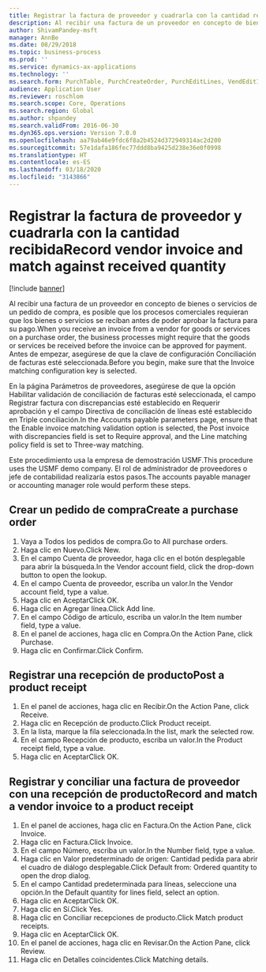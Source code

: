 ```yaml
---
title: Registrar la factura de proveedor y cuadrarla con la cantidad recibida
description: Al recibir una factura de un proveedor en concepto de bienes o servicios de un pedido de compra, es posible que los procesos comerciales requieran que los bienes o servicios se reciban antes de poder aprobar la factura para su pago.
author: ShivamPandey-msft
manager: AnnBe
ms.date: 08/29/2018
ms.topic: business-process
ms.prod: ''
ms.service: dynamics-ax-applications
ms.technology: ''
ms.search.form: PurchTable, PurchCreateOrder, PurchEditLines, VendEditInvoice, VendEditInvoiceDefaultQuantityForLinesDropDialog,  VendJournalMatch_PackingSlip, VendInvoiceMatchingDetails
audience: Application User
ms.reviewer: roschlom
ms.search.scope: Core, Operations
ms.search.region: Global
ms.author: shpandey
ms.search.validFrom: 2016-06-30
ms.dyn365.ops.version: Version 7.0.0
ms.openlocfilehash: aa79ab46e9fdc6f8a2b4524d372949314ac2d200
ms.sourcegitcommit: 57e1dafa186fec77ddd8ba9425d238e36e0f0998
ms.translationtype: HT
ms.contentlocale: es-ES
ms.lasthandoff: 03/18/2020
ms.locfileid: "3143866"
---
```

# <a name="record-vendor-invoice-and-match-against-received-quantity"></a><span data-ttu-id="0e8f0-103">Registrar la factura de proveedor y cuadrarla con la cantidad recibida</span><span class="sxs-lookup"><span data-stu-id="0e8f0-103">Record vendor invoice and match against received quantity</span></span>

[!include [banner](../../includes/banner.md)]

<span data-ttu-id="0e8f0-104">Al recibir una factura de un proveedor en concepto de bienes o servicios de un pedido de compra, es posible que los procesos comerciales requieran que los bienes o servicios se reciban antes de poder aprobar la factura para su pago.</span><span class="sxs-lookup"><span data-stu-id="0e8f0-104">When you receive an invoice from a vendor for goods or services on a purchase order, the business processes might require that the goods or services be received before the invoice can be approved for payment.</span></span> <span data-ttu-id="0e8f0-105">Antes de empezar, asegúrese de que la clave de configuración Conciliación de facturas esté seleccionada.</span><span class="sxs-lookup"><span data-stu-id="0e8f0-105">Before you begin, make sure that the Invoice matching configuration key is selected.</span></span> 

<span data-ttu-id="0e8f0-106">En la página Parámetros de proveedores, asegúrese de que la opción Habilitar validación de conciliación de facturas esté seleccionada, el campo Registrar factura con discrepancias esté establecido en Requerir aprobación y el campo Directiva de conciliación de líneas esté establecido en Triple conciliación.</span><span class="sxs-lookup"><span data-stu-id="0e8f0-106">In the Accounts payable parameters page, ensure that the Enable invoice matching validation option is selected, the Post invoice with discrepancies field is set to Require approval, and the Line matching policy field is set to Three-way matching.</span></span>

<span data-ttu-id="0e8f0-107">Este procedimiento usa la empresa de demostración USMF.</span><span class="sxs-lookup"><span data-stu-id="0e8f0-107">This procedure uses the USMF demo company.</span></span> <span data-ttu-id="0e8f0-108">El rol de administrador de proveedores o jefe de contabilidad realizaría estos pasos.</span><span class="sxs-lookup"><span data-stu-id="0e8f0-108">The accounts payable manager or accounting manager role would perform these steps.</span></span>


## <a name="create-a-purchase-order"></a><span data-ttu-id="0e8f0-109">Crear un pedido de compra</span><span class="sxs-lookup"><span data-stu-id="0e8f0-109">Create a purchase order</span></span>
1. <span data-ttu-id="0e8f0-110">Vaya a Todos los pedidos de compra.</span><span class="sxs-lookup"><span data-stu-id="0e8f0-110">Go to All purchase orders.</span></span>
2. <span data-ttu-id="0e8f0-111">Haga clic en Nuevo.</span><span class="sxs-lookup"><span data-stu-id="0e8f0-111">Click New.</span></span>
3. <span data-ttu-id="0e8f0-112">En el campo Cuenta de proveedor, haga clic en el botón desplegable para abrir la búsqueda.</span><span class="sxs-lookup"><span data-stu-id="0e8f0-112">In the Vendor account field, click the drop-down button to open the lookup.</span></span>
4. <span data-ttu-id="0e8f0-113">En el campo Cuenta de proveedor, escriba un valor.</span><span class="sxs-lookup"><span data-stu-id="0e8f0-113">In the Vendor account field, type a value.</span></span>
5. <span data-ttu-id="0e8f0-114">Haga clic en Aceptar</span><span class="sxs-lookup"><span data-stu-id="0e8f0-114">Click OK.</span></span>
6. <span data-ttu-id="0e8f0-115">Haga clic en Agregar línea.</span><span class="sxs-lookup"><span data-stu-id="0e8f0-115">Click Add line.</span></span>
7. <span data-ttu-id="0e8f0-116">En el campo Código de artículo, escriba un valor.</span><span class="sxs-lookup"><span data-stu-id="0e8f0-116">In the Item number field, type a value.</span></span>
8. <span data-ttu-id="0e8f0-117">En el panel de acciones, haga clic en Compra.</span><span class="sxs-lookup"><span data-stu-id="0e8f0-117">On the Action Pane, click Purchase.</span></span>
9. <span data-ttu-id="0e8f0-118">Haga clic en Confirmar.</span><span class="sxs-lookup"><span data-stu-id="0e8f0-118">Click Confirm.</span></span>

## <a name="post-a-product-receipt"></a><span data-ttu-id="0e8f0-119">Registrar una recepción de producto</span><span class="sxs-lookup"><span data-stu-id="0e8f0-119">Post a product receipt</span></span>
1. <span data-ttu-id="0e8f0-120">En el panel de acciones, haga clic en Recibir.</span><span class="sxs-lookup"><span data-stu-id="0e8f0-120">On the Action Pane, click Receive.</span></span>
2. <span data-ttu-id="0e8f0-121">Haga clic en Recepción de producto.</span><span class="sxs-lookup"><span data-stu-id="0e8f0-121">Click Product receipt.</span></span>
3. <span data-ttu-id="0e8f0-122">En la lista, marque la fila seleccionada.</span><span class="sxs-lookup"><span data-stu-id="0e8f0-122">In the list, mark the selected row.</span></span>
4. <span data-ttu-id="0e8f0-123">En el campo Recepción de producto, escriba un valor.</span><span class="sxs-lookup"><span data-stu-id="0e8f0-123">In the Product receipt field, type a value.</span></span>
5. <span data-ttu-id="0e8f0-124">Haga clic en Aceptar</span><span class="sxs-lookup"><span data-stu-id="0e8f0-124">Click OK.</span></span>

## <a name="record-and-match-a-vendor-invoice-to-a-product-receipt"></a><span data-ttu-id="0e8f0-125">Registrar y conciliar una factura de proveedor con una recepción de producto</span><span class="sxs-lookup"><span data-stu-id="0e8f0-125">Record and match a vendor invoice to a product receipt</span></span>
1. <span data-ttu-id="0e8f0-126">En el panel de acciones, haga clic en Factura.</span><span class="sxs-lookup"><span data-stu-id="0e8f0-126">On the Action Pane, click Invoice.</span></span>
2. <span data-ttu-id="0e8f0-127">Haga clic en Factura.</span><span class="sxs-lookup"><span data-stu-id="0e8f0-127">Click Invoice.</span></span>
3. <span data-ttu-id="0e8f0-128">En el campo Número, escriba un valor.</span><span class="sxs-lookup"><span data-stu-id="0e8f0-128">In the Number field, type a value.</span></span>
4. <span data-ttu-id="0e8f0-129">Haga clic en Valor predeterminado de origen: Cantidad pedida para abrir el cuadro de diálogo desplegable.</span><span class="sxs-lookup"><span data-stu-id="0e8f0-129">Click Default from: Ordered quantity to open the drop dialog.</span></span>
5. <span data-ttu-id="0e8f0-130">En el campo Cantidad predeterminada para líneas, seleccione una opción.</span><span class="sxs-lookup"><span data-stu-id="0e8f0-130">In the Default quantity for lines field, select an option.</span></span>
6. <span data-ttu-id="0e8f0-131">Haga clic en Aceptar</span><span class="sxs-lookup"><span data-stu-id="0e8f0-131">Click OK.</span></span>
7. <span data-ttu-id="0e8f0-132">Haga clic en Sí.</span><span class="sxs-lookup"><span data-stu-id="0e8f0-132">Click Yes.</span></span>
8. <span data-ttu-id="0e8f0-133">Haga clic en Conciliar recepciones de producto.</span><span class="sxs-lookup"><span data-stu-id="0e8f0-133">Click Match product receipts.</span></span>
9. <span data-ttu-id="0e8f0-134">Haga clic en Aceptar</span><span class="sxs-lookup"><span data-stu-id="0e8f0-134">Click OK.</span></span>
10. <span data-ttu-id="0e8f0-135">En el panel de acciones, haga clic en Revisar.</span><span class="sxs-lookup"><span data-stu-id="0e8f0-135">On the Action Pane, click Review.</span></span>
11. <span data-ttu-id="0e8f0-136">Haga clic en Detalles coincidentes.</span><span class="sxs-lookup"><span data-stu-id="0e8f0-136">Click Matching details.</span></span>

